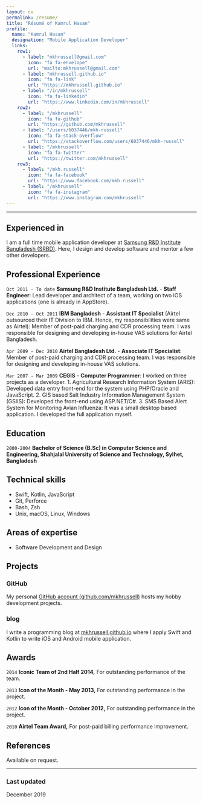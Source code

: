 ```yaml
---
layout: cv
permalink: /resume/
title: "Résumé of Kamrul Hasan"
profile: 
  name: "Kamrul Hasan"
  designation: "Mobile Application Developer"
  links:
    row1:
      - label: "mkhrussell@gmail.com"
        icon: "fa fa-envelope"
        url: "mailto:mkhrussell@gmail.com"
      - label: "mkhrussell.github.io"
        icon: "fa fa-link"
        url: "https://mkhrussell.github.io"
      - label: "/in/mkhrussell"
        icon: "fa fa-linkedin"
        url: "https://www.linkedin.com/in/mkhrussell"
    row2:
      - label: "/mkhrussell"
        icon: "fa fa-github"
        url: "https://github.com/mkhrussell"
      - label: "/users/6037446/mkh-russell"
        icon: "fa fa-stack-overflow"
        url: "https://stackoverflow.com/users/6037446/mkh-russell"
      - label: "/mkhrussell"
        icon: "fa fa-twitter"
        url: "https://twitter.com/mkhrussell"
    row3:
      - label: "/mkh.russell"
        icon: "fa fa-facebook"
        url: "https://www.facebook.com/mkh.russell"
      - label: "/mkhrussell"
        icon: "fa fa-instagram"
        url: "https://www.instagram.com/mkhrussell"
---
```

---
## Experienced in

I am a full time mobile application developer at [Samsung R&D Institute Bangladesh (SRBD)](https://research.samsung.com/srbd). Here, I design and develop software and mentor a few other developers.

## Professional Experience

`Oct 2011 - To date` 
__Samsung R&D Institute Bangladesh Ltd.__ - __Staff Engineer__:
Lead developer and architect of a team, working on two iOS applications (one is already in AppStore).

`Dec 2010 - Oct 2011` 
__IBM Bangladesh__ - __Assistant IT Specialist__ (Airtel outsourced their IT Division to IBM. Hence, my responsibilities were same as Airtel):
Member of post-paid charging and CDR processing team. I was responsible for designing and developing in-house VAS solutions for Airtel Bangladesh.

`Apr 2009 - Dec 2010` 
__Airtel Bangladesh Ltd.__ - __Associate IT Specialist__:
Member of post-paid charging and CDR processing team. I was responsible for designing and developing in-house VAS solutions.

`Mar 2007 - Mar 2009` 
__CEGIS__ - __Computer Programmer__:
I worked on three projects as a developer.
    1. Agricultural Research Information System (ARIS): Developed data entry front-end for the system using PHP/Oracle and JavaScript.
    2. GIS based Salt Industry Information Management System (GSIIS): Developed the front-end using ASP.NET/C#.
    3. SMS Based Alert System for Monitoring Avian Influenza: It was a small desktop based application. I developed the full application myself.

## Education

`2000-2004`
__Bachelor of Science (B.Sc) in Computer Science and Engineering, Shahjalal University of Science and Technology, Sylhet, Bangladesh__

## Technical skills

* Swift, Kotlin, JavaScript
* Git, Perforce
* Bash, Zsh
* Unix, macOS, Linux, Windows

## Areas of expertise

* Software Development and Design

## Projects

### GitHub

My personal [GitHub account (github.com/mkhrussell)](https://github.com/mkhrussell/) hosts my hobby development projects.

### blog

I write a programming blog at [mkhrussell.github.io](https://mkhrussell.github.io/) where I apply Swift and Kotlin to write iOS and Android mobile application.

## Awards

`2014`
__Iconic Team of 2nd Half 2014,__ For outstanding performance of the team.

`2013`
__Icon of the Month - May 2013,__ For outstanding performance in the project.

`2012`
__Icon of the Month - October 2012,__ For outstanding performance in the project.

`2010`
__Airtel Team Award,__ For post-paid billing performance improvement.

## References

Available on request.

---

### Last updated
December 2019